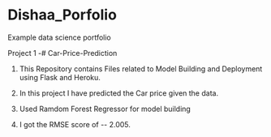 # Dishaa_Porfolio
Example data science portfolio



Project 1 -# Car-Price-Prediction

1. This Repository contains Files related to Model Building and Deployment using Flask and Heroku.

2. In this project I have predicted the Car price given the data.

3. Used Ramdom Forest Regressor for model building

4. I got the RMSE score of -- 2.005.

